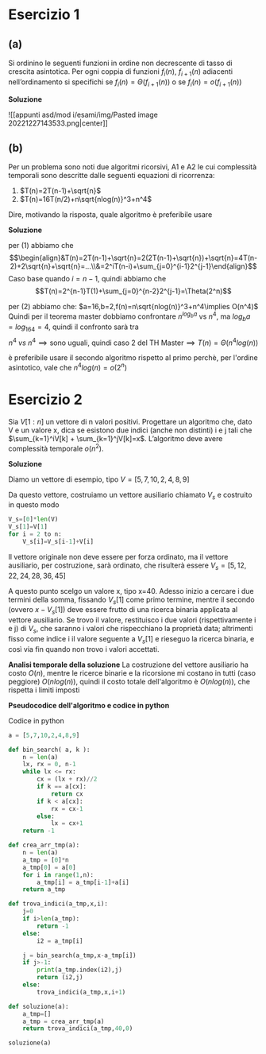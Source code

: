 
# Esercizio 1

## (a)

Si ordinino le seguenti funzioni in ordine non decrescente di tasso di crescita asintotica. Per ogni
coppia di funzioni $f_i(n)$, $f_{i+1}(n)$ adiacenti nell’ordinamento si specifichi se $f_i(n) = \Theta(f_{i+1}(n))$ o se $f_i(n) = o(f_{i+1}(n))$

**Soluzione**

![[appunti asd/mod i/esami/img/Pasted image 20221227143533.png|center]]

## (b)

Per un problema sono noti due algoritmi ricorsivi, A1 e A2 le cui complessità temporali sono
descritte dalle seguenti equazioni di ricorrenza:
1. $T(n)=2T(n-1)+\sqrt{n}$ 
2. $T(n)=16T(n/2)+n\sqrt{nlog(n)}^3+n^4$ 

Dire, motivando la risposta, quale algoritmo è preferibile usare


**Soluzione**

per (1) abbiamo che 
$$\begin{align}&T(n)=2T(n-1)+\sqrt{n}=2(2T(n-1)+\sqrt{n})+\sqrt{n}=4T(n-2)+2\sqrt{n}+\sqrt{n}=...\\&=2^iT(n-i)+\sum_{j=0}^{i-1}2^{j-1}\end{align}$$
Caso base quando $i=n-1$, quindi abbiamo che 
$$T(n)=2^{n-1}T(1)+\sum_{j=0}^{n-2}2^{j-1}=\Theta(2^n)$$

per (2) abbiamo che:
$a=16,b=2,f(n)=n\sqrt{nlog(n)}^3+n^4\implies O(n^4)$
Quindi per il teorema master dobbiamo confrontare $n^{log_ba}$ vs $n^4$, ma $log_ba=log_164=4$, quindi il confronto sarà tra $$n^4\:vs\:n^4\implies\text{sono uguali, quindi caso 2 del TH Master}\implies T(n)=\Theta(n^4log(n))$$

è preferibile usare il secondo algoritmo rispetto al primo perchè, per l'ordine asintotico, vale che $n^4log(n)=o(2^n)$


# Esercizio 2

Sia $V[1:n]$ un vettore di n valori positivi. Progettare un algoritmo che, dato V e un valore x, dica se esistono due indici (anche non distinti) i e j tali che $\sum_{k=1}^iV[k] + \sum_{k=1}^jV[k]=x$. L’algoritmo deve avere complessità temporale $o(n^2)$.

**Soluzione**

Diamo un vettore di esempio, tipo $V=[5,7,10,2,4,8,9]$

Da questo vettore, costruiamo un vettore ausiliario chiamato $V_s$ e costruito in questo modo
```python
V_s=[0]*len(V)
V_s[1]=V[1]
for i = 2 to n:
	V_s[i]=V_s[i-1]+V[i]
```

Il vettore originale non deve essere per forza ordinato, ma il vettore ausiliario, per costruzione, sarà ordinato, che risulterà essere $V_s=[5,12,22,24,28,36,45]$

A questo punto scelgo un valore x, tipo x=40.
Adesso inizio a cercare i due termini della somma, fissando $V_s[1]$ come primo termine, mentre il secondo (ovvero $x-V_s[1]$) deve essere frutto di una ricerca binaria applicata al vettore ausiliario. 
Se trovo il valore, restituisco i due valori (rispettivamente i e j) di $V_s$, che saranno i valori che rispecchiano la proprietà data; altrimenti fisso come indice i il valore seguente a $V_s[1]$ e rieseguo la ricerca binaria, e così via fin quando non trovo i valori accettati.

**Analisi temporale della soluzione**
La costruzione del vettore ausiliario ha costo $O(n)$, mentre le ricerce binarie e la ricorsione mi costano in tutti (caso peggiore) $O(nlog(n))$, quindi il costo totale dell'algoritmo è $O(nlog(n))$, che rispetta i limiti imposti

**Pseudocodice dell'algoritmo e codice in python**

Codice in python
```python
a = [5,7,10,2,4,8,9]

def bin_search( a, k ):
    n = len(a)
    lx, rx = 0, n-1
    while lx <= rx:
        cx = (lx + rx)//2
        if k == a[cx]:
            return cx
        if k < a[cx]:
            rx = cx-1
        else:
            lx = cx+1
    return -1

def crea_arr_tmp(a):
    n = len(a)
    a_tmp = [0]*n
    a_tmp[0] = a[0]
    for i in range(1,n):
        a_tmp[i] = a_tmp[i-1]+a[i]
    return a_tmp

def trova_indici(a_tmp,x,i):
    j=0
    if i>len(a_tmp):
        return -1
    else:
        i2 = a_tmp[i]

    j = bin_search(a_tmp,x-a_tmp[i])
    if j>-1:
        print(a_tmp.index(i2),j)
        return (i2,j)
    else:
        trova_indici(a_tmp,x,i+1)

def soluzione(a):
    a_tmp=[]
    a_tmp = crea_arr_tmp(a)
    return trova_indici(a_tmp,40,0)

soluzione(a)
```

